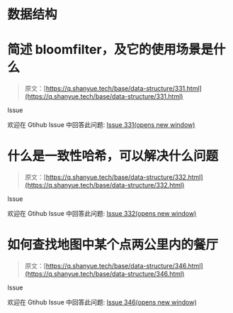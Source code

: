 # 数据结构

# 简述 bloomfilter，及它的使用场景是什么

> 原文：[https://q.shanyue.tech/base/data-structure/331.html](https://q.shanyue.tech/base/data-structure/331.html)

Issue

欢迎在 Gtihub Issue 中回答此问题: [Issue 331(opens new window)](https://github.com/shfshanyue/Daily-Question/issues/331)

# 什么是一致性哈希，可以解决什么问题

> 原文：[https://q.shanyue.tech/base/data-structure/332.html](https://q.shanyue.tech/base/data-structure/332.html)

Issue

欢迎在 Gtihub Issue 中回答此问题: [Issue 332(opens new window)](https://github.com/shfshanyue/Daily-Question/issues/332)

# 如何查找地图中某个点两公里内的餐厅

> 原文：[https://q.shanyue.tech/base/data-structure/346.html](https://q.shanyue.tech/base/data-structure/346.html)

Issue

欢迎在 Gtihub Issue 中回答此问题: [Issue 346(opens new window)](https://github.com/shfshanyue/Daily-Question/issues/346)